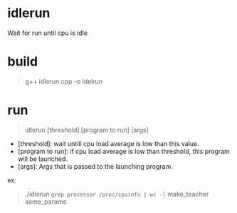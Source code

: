# idlerun
Wait for run until cpu is idle

# build
> g++ idlerun.cpp -o idelrun

# run
> idlerun [threshold] [program to run] [args]

- [threshold]: wait untill cpu load average is low than this value.
- [program to run]: if cpu load average is low than threshold, this program will be launched.
- [args]: Args that is passed to the launching program.

ex:
> ./idlerun `grep processor /proc/cpuinfo | wc -l` make_teacher some_params

